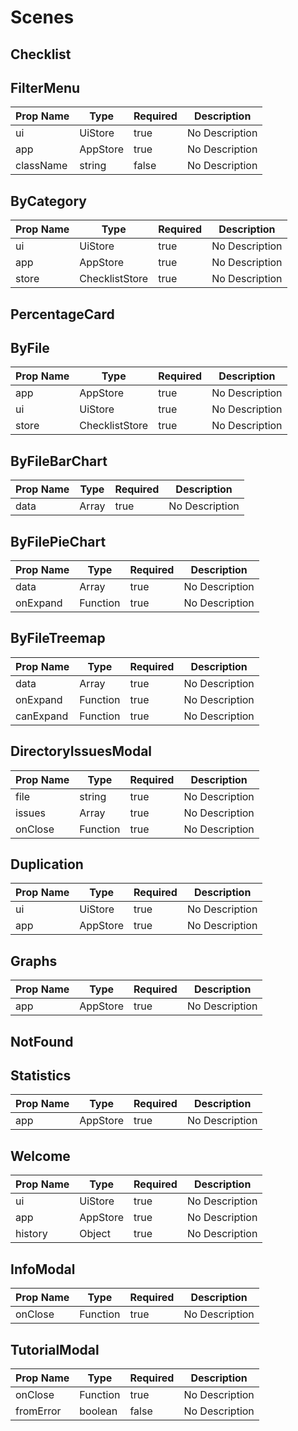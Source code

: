 # Scenes

## Checklist


## FilterMenu

| Prop Name | Type | Required | Description |
| --- | --- | --- | --- |
| ui | UiStore | true | No Description |
| app | AppStore | true | No Description |
| className | string | false | No Description |


## ByCategory

| Prop Name | Type | Required | Description |
| --- | --- | --- | --- |
| ui | UiStore | true | No Description |
| app | AppStore | true | No Description |
| store | ChecklistStore | true | No Description |


## PercentageCard


## ByFile

| Prop Name | Type | Required | Description |
| --- | --- | --- | --- |
| app | AppStore | true | No Description |
| ui | UiStore | true | No Description |
| store | ChecklistStore | true | No Description |


## ByFileBarChart

| Prop Name | Type | Required | Description |
| --- | --- | --- | --- |
| data | Array | true | No Description |


## ByFilePieChart

| Prop Name | Type | Required | Description |
| --- | --- | --- | --- |
| data | Array | true | No Description |
| onExpand | Function | true | No Description |


## ByFileTreemap

| Prop Name | Type | Required | Description |
| --- | --- | --- | --- |
| data | Array | true | No Description |
| onExpand | Function | true | No Description |
| canExpand | Function | true | No Description |


## DirectoryIssuesModal

| Prop Name | Type | Required | Description |
| --- | --- | --- | --- |
| file | string | true | No Description |
| issues | Array | true | No Description |
| onClose | Function | true | No Description |


## Duplication

| Prop Name | Type | Required | Description |
| --- | --- | --- | --- |
| ui | UiStore | true | No Description |
| app | AppStore | true | No Description |


## Graphs

| Prop Name | Type | Required | Description |
| --- | --- | --- | --- |
| app | AppStore | true | No Description |


## NotFound


## Statistics

| Prop Name | Type | Required | Description |
| --- | --- | --- | --- |
| app | AppStore | true | No Description |


## Welcome

| Prop Name | Type | Required | Description |
| --- | --- | --- | --- |
| ui | UiStore | true | No Description |
| app | AppStore | true | No Description |
| history | Object | true | No Description |


## InfoModal

| Prop Name | Type | Required | Description |
| --- | --- | --- | --- |
| onClose | Function | true | No Description |


## TutorialModal

| Prop Name | Type | Required | Description |
| --- | --- | --- | --- |
| onClose | Function | true | No Description |
| fromError | boolean | false | No Description |

